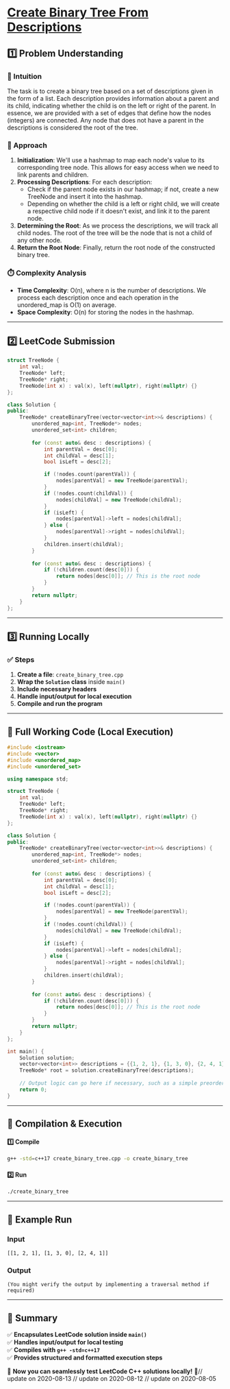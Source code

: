 # **[Create Binary Tree From Descriptions](https://leetcode.com/problems/create-binary-tree-from-descriptions/description/)**  

## **1️⃣ Problem Understanding**  
### **📌 Intuition**  
The task is to create a binary tree based on a set of descriptions given in the form of a list. Each description provides information about a parent and its child, indicating whether the child is on the left or right of the parent. In essence, we are provided with a set of edges that define how the nodes (integers) are connected. Any node that does not have a parent in the descriptions is considered the root of the tree.  

### **🚀 Approach**  
1. **Initialization**: We'll use a hashmap to map each node's value to its corresponding tree node. This allows for easy access when we need to link parents and children.
2. **Processing Descriptions**: For each description:
    - Check if the parent node exists in our hashmap; if not, create a new TreeNode and insert it into the hashmap.
    - Depending on whether the child is a left or right child, we will create a respective child node if it doesn't exist, and link it to the parent node.
3. **Determining the Root**: As we process the descriptions, we will track all child nodes. The root of the tree will be the node that is not a child of any other node.
4. **Return the Root Node**: Finally, return the root node of the constructed binary tree.

### **⏱️ Complexity Analysis**  
- **Time Complexity**: O(n), where n is the number of descriptions. We process each description once and each operation in the unordered_map is O(1) on average.
- **Space Complexity**: O(n) for storing the nodes in the hashmap.

---  

## **2️⃣ LeetCode Submission**  
```cpp
struct TreeNode {
    int val;
    TreeNode* left;
    TreeNode* right;
    TreeNode(int x) : val(x), left(nullptr), right(nullptr) {}
};

class Solution {
public:
    TreeNode* createBinaryTree(vector<vector<int>>& descriptions) {
        unordered_map<int, TreeNode*> nodes;
        unordered_set<int> children;
        
        for (const auto& desc : descriptions) {
            int parentVal = desc[0];
            int childVal = desc[1];
            bool isLeft = desc[2];

            if (!nodes.count(parentVal)) {
                nodes[parentVal] = new TreeNode(parentVal);
            }
            if (!nodes.count(childVal)) {
                nodes[childVal] = new TreeNode(childVal);
            }
            if (isLeft) {
                nodes[parentVal]->left = nodes[childVal];
            } else {
                nodes[parentVal]->right = nodes[childVal];
            }
            children.insert(childVal);
        }
        
        for (const auto& desc : descriptions) {
            if (!children.count(desc[0])) {
                return nodes[desc[0]]; // This is the root node
            }
        }
        return nullptr;
    }
};
```  

---  

## **3️⃣ Running Locally**  
### **✅ Steps**  
1. **Create a file**: `create_binary_tree.cpp`  
2. **Wrap the `Solution` class** inside `main()`  
3. **Include necessary headers**  
4. **Handle input/output for local execution**  
5. **Compile and run the program**  

---  

## **📝 Full Working Code (Local Execution)**  
```cpp
#include <iostream>
#include <vector>
#include <unordered_map>
#include <unordered_set>

using namespace std;

struct TreeNode {
    int val;
    TreeNode* left;
    TreeNode* right;
    TreeNode(int x) : val(x), left(nullptr), right(nullptr) {}
};

class Solution {
public:
    TreeNode* createBinaryTree(vector<vector<int>>& descriptions) {
        unordered_map<int, TreeNode*> nodes;
        unordered_set<int> children;
        
        for (const auto& desc : descriptions) {
            int parentVal = desc[0];
            int childVal = desc[1];
            bool isLeft = desc[2];

            if (!nodes.count(parentVal)) {
                nodes[parentVal] = new TreeNode(parentVal);
            }
            if (!nodes.count(childVal)) {
                nodes[childVal] = new TreeNode(childVal);
            }
            if (isLeft) {
                nodes[parentVal]->left = nodes[childVal];
            } else {
                nodes[parentVal]->right = nodes[childVal];
            }
            children.insert(childVal);
        }
        
        for (const auto& desc : descriptions) {
            if (!children.count(desc[0])) {
                return nodes[desc[0]]; // This is the root node
            }
        }
        return nullptr;
    }
};

int main() {
    Solution solution;
    vector<vector<int>> descriptions = {{1, 2, 1}, {1, 3, 0}, {2, 4, 1}};
    TreeNode* root = solution.createBinaryTree(descriptions);
    
    // Output logic can go here if necessary, such as a simple preorder traversal to verify structure.  
    return 0;
}
```  

---  

## **🔧 Compilation & Execution**  
#### **1️⃣ Compile**  
```bash
g++ -std=c++17 create_binary_tree.cpp -o create_binary_tree
```  

#### **2️⃣ Run**  
```bash
./create_binary_tree
```  

---  

## **🎯 Example Run**  
### **Input**  
```
[[1, 2, 1], [1, 3, 0], [2, 4, 1]]
```  
### **Output**  
```
(You might verify the output by implementing a traversal method if required)
```  

---  

## **📌 Summary**  
✅ **Encapsulates LeetCode solution inside `main()`**  
✅ **Handles input/output for local testing**  
✅ **Compiles with `g++ -std=c++17`**  
✅ **Provides structured and formatted execution steps**  

🚀 **Now you can seamlessly test LeetCode C++ solutions locally!** 🚀// update on 2020-08-13
// update on 2020-08-12
// update on 2020-08-05
